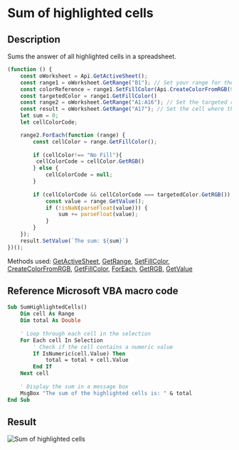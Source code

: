 # Sum of highlighted cells

## Description

Sums the answer of all highlighted cells in a spreadsheet.

<!-- This code snippet is shown in the screenshot. -->

<!-- eslint-skip -->

``` ts
(function () {
    const oWorksheet = Api.GetActiveSheet();
    const range1 = oWorksheet.GetRange("B1"); // Set your range for the color reference
    const colorReference = range1.SetFillColor(Api.CreateColorFromRGB(91, 155, 213)); // Set targeted background color. To use fill color from the existing range, comment this line out
    const targetedColor = range1.GetFillColor()
    const range2 = oWorksheet.GetRange("A1:A16"); // Set the targeted range in the spreadsheet
    const result = oWorksheet.GetRange("A17"); // Set the cell where the result will be displayed
    let sum = 0;
    let cellColorCode;

    range2.ForEach(function (range) {
        const cellColor = range.GetFillColor();
       
        if (cellColor!== "No Fill"){
         cellColorCode = cellColor.GetRGB() 
        } else {
            cellColorCode = null;
        }
        
        if (cellColorCode && cellColorCode === targetedColor.GetRGB()) {
            const value = range.GetValue();
            if (!isNaN(parseFloat(value))) {
                sum += parseFloat(value); 
            }
        }
    });
    result.SetValue(`The sum: ${sum}`)
})();
```

Methods used: [GetActiveSheet](../../../../office-api/usage-api/spreadsheet-api/Api/Methods/GetActiveSheet.md), [GetRange](../../../../office-api/usage-api/spreadsheet-api/ApiWorksheet/Methods/GetRange.md), [SetFillColor](../../../../office-api/usage-api/spreadsheet-api/ApiRange/Methods/SetFillColor.md), [CreateColorFromRGB](../../../../office-api/usage-api/spreadsheet-api/Api/Methods/CreateColorFromRGB.md), [GetFillColor](../../../../office-api/usage-api/spreadsheet-api/ApiRange/Methods/GetFillColor.md), [ForEach](../../../../office-api/usage-api/spreadsheet-api/ApiRange/Methods/ForEach.md), [GetRGB](../../../../office-api/usage-api/spreadsheet-api/ApiColor/Methods/GetRGB.md), [GetValue](../../../../office-api/usage-api/spreadsheet-api/ApiRange/Methods/GetValue.md)

## Reference Microsoft VBA macro code

``` vb
Sub SumHighlightedCells()
    Dim cell As Range
    Dim total As Double
    
    ' Loop through each cell in the selection
    For Each cell In Selection
        ' Check if the cell contains a numeric value
        If IsNumeric(cell.Value) Then
            total = total + cell.Value
        End If
    Next cell
    
    ' Display the sum in a message box
    MsgBox "The sum of the highlighted cells is: " & total
End Sub
```

## Result

![Sum of highlighted cells](/assets/images/plugins/sum-of-highlighted-cells.png)

